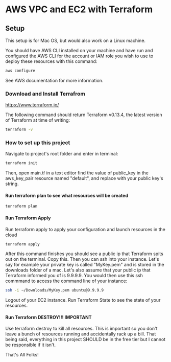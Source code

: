 # AWS VPC and EC2 with Terraform

## Setup

This setup is for Mac OS, but would also work on a Linux machine.

You should have AWS CLI installed on your machine and have run and configured the AWS CLI for the account or IAM role you wish to use to deploy these resources with this command: 
```bash
aws configure
```
See AWS documentation for more information.

### Download and Install Terrafrom
https://www.terraform.io/

The following command should return Terraform v0.13.4, the latest version of Terraform at time of writing:
```bash
terraform -v
```

### How to set up this project

Navigate to project's root folder and enter in terminal: 
```bash
terraform init
```

Then, open main.tf in a text editor find the value of public_key in the aws_key_pair resource named "default", and replace with your public key's string. 

#### Run terraform plan to see what resources will be created
```bash
terraform plan
```

#### Run Terraform Apply 
Run terraform apply to apply your configuration and launch resources in the cloud
```bash
terraform apply
```
After this command finishes you should see a public ip that Terraform spits out on the terminal. Copy this. Then you can ssh into your instance. Let's say for example your private key is called "MyKey.pem" and is stored in the downloads folder of a mac. Let's also assume that your public ip that Terraform informed you of is 9.9.9.9. You would then use this ssh commmand to access the command line of your instance: 
```bash
ssh -i ~/Downloads/MyKey.pem ubuntu@9.9.9.9
```

Logout of your EC2 instance. Run Terraform State to see the state of your resources.

#### Run Terraform DESTROY!!! IMPORTANT
Use terraform destroy to kill all resources. This is important so you don't leave a bunch of resources running and accidentally rack up a bill. That being said, everything in this project SHOULD be in the free tier but I cannot be responsible if it isn't.

That's All Folks!

